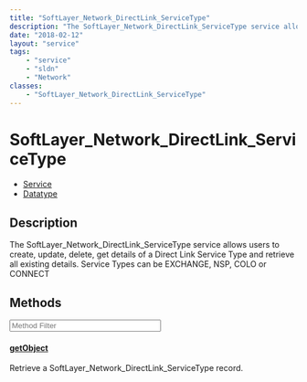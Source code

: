 ```yaml
---
title: "SoftLayer_Network_DirectLink_ServiceType"
description: "The SoftLayer_Network_DirectLink_ServiceType service allows users to create, update, delete, get details of a Direct Lin... "
date: "2018-02-12"
layout: "service"
tags:
    - "service"
    - "sldn"
    - "Network"
classes:
    - "SoftLayer_Network_DirectLink_ServiceType"
---
```

# SoftLayer_Network_DirectLink_ServiceType
<div id='service-datatype'>
    <ul id='sldn-reference-tabs'>
    <li id='service'> <a href='/reference/services/SoftLayer_Network_DirectLink_ServiceType' >Service</a></li>    <li id='datatype'> <a href='/reference/datatypes/SoftLayer_Network_DirectLink_ServiceType' >Datatype</a></li>
    </ul>
</div>

## Description
The SoftLayer_Network_DirectLink_ServiceType service allows users to create, update, delete, get details of a Direct Link Service Type and retrieve all existing details. Service Types can be EXCHANGE, NSP, COLO or CONNECT 



        
<div id="properties" class="content service-content">

## Methods

<div class="view-filters">
    <div class="clearfix">
        <div class="search-input-box">
            <input placeholder="Method Filter" onkeyup="titleSearch(inputId='edit-combine', divId='method-div', elementClass='method-row')" 
                type="text" id="edit-combine" value="" size="30" maxlength="128" class="form-text">
        </div>
    </div>
</div>

<div id="method-div">

<div class="method-row">

#### [getObject](/reference/services/SoftLayer_Network_DirectLink_ServiceType/getObject)
Retrieve a SoftLayer_Network_DirectLink_ServiceType record.
</div>
</div>

</div>

